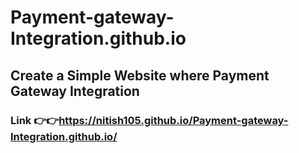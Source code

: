 # Payment-gateway-Integration.github.io
## Create a Simple Website where Payment Gateway Integration 
### Link 👉👉https://nitish105.github.io/Payment-gateway-Integration.github.io/
<!-- # The Sparks Foundation -- Task 3  -->


